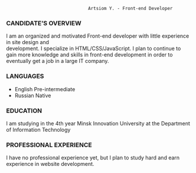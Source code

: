                                    Artsiom Y. - Front-end Developer 
 
### CANDIDATE’S OVERVIEW

I am an organized and motivated Front-end developer with little experience in site design and  
development. I specialize in HTML/CSS/JavaScript. I plan to continue to gain more knowledge and skills 
in front-end development in order to eventually get a job in a large IT company. 


### LANGUAGES 

- English  Pre-intermediate
- Russian  Native 
 
 
### EDUCATION 

  I am studying in the 4th year Minsk Innovation University at the Department of Information Technology 
 
 
### PROFESSIONAL EXPERIENCE 

  I have no professional experience yet, but I plan to study hard and earn experience in website development.

